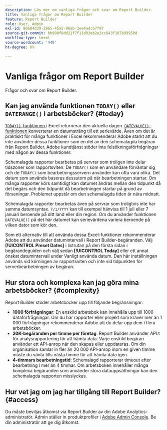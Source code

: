 ```yaml
---
description: Läs mer om vanliga frågor och svar om Report Builder.
title: Vanliga frågor om Report Builder
feature: Report Builder
role: User, Admin
exl-id: 86604d39-2965-45a5-98ab-3ee4adcb7f97
source-git-commit: bb908f8dd21f7f11d93eb2e3cc843f107b99950d
workflow-type: tm+mt
source-wordcount: '448'
ht-degree: 0%

---
```


# Vanliga frågor om Report Builder

Frågor och svar om Report Builder.

## Kan jag använda funktionen `TODAY()` eller `DATERANGE()` i arbetsböcker? {#today}

[`TODAY()`-funktionen ](https://support.microsoft.com/en-us/office/today-function-5eb3078d-a82c-4736-8930-2f51a028fdd9) i Excel returnerar den aktuella dagen. [`DATEVALUE()`-funktionen ](https://support.microsoft.com/en-us/office/datevalue-function-df8b07d4-7761-4a93-bc33-b7471bbff252) konverterar en datumsträng till ett serievärde. Även om det är praktiskt för många funktioner i Excel rekommenderar Adobe starkt att du inte använder dessa funktioner som en del av den schemalagda begäran från Report Builder. Adobe kundtjänst stöder inte felsökningsförfrågningar med någon av dessa funktioner.

Schemalagda rapporter bearbetas på servrar som troligen inte delar tidszoner som rapportsviten. De `TODAY()` som en användare förväntar sig och de `TODAY()` som bearbetningsservern använder kan ofta vara olika. Det datum som används baseras dessutom på när bearbetningen startar. Om många rapporter körs samtidigt kan datumet ändras mellan den tidpunkt då det begärs och den tidpunkt då bearbetningen startar på grund av förseningar. Problemet uppstår om den schemalagda tiden är nära midnatt.

Schemalagda rapporter bearbetas även på servrar som troligtvis inte har samma datumsyntax. `7/1/YYYY` kan till exempel hänvisa till 1 juli eller 7 januari beroende på ditt land eller din region. Om du använder funktionen `DATEVALUE()` på det här datumet kan serievärdena variera beroende på vilken dator som kör den.

Som ett alternativ till att använda dessa Excel-funktioner rekommenderar Adobe att du använder datumintervall i Report Builder-begäranden. Välj **[!UICONTROL Preset Dates]** i listrutan på den första sidan i begärandeguiden och välj sedan **[!UICONTROL Today]** eller ett annat önskat datumintervall under Vanligt använda datum. Den här inställningen används vid körningen av rapportsviten och inte vid tidpunkten för serverbearbetningen av begäran.

## Hur stora och komplexa kan jag göra mina arbetsböcker? {#complexity}

Report Builder stöder arbetsböcker upp till följande begränsningar:

* **1000 förfrågningar**: En enskild arbetsbok kan innehålla upp till 1000 dataförfrågningar. Om du har rapporter eller projekt som kräver mer än 1 000 förfrågningar rekommenderar Adobe att du delar upp dem i flera arbetsböcker.
* **20K-begäranden per timme per företag**: Report Builder använder API:t för analysrapportering för att hämta data. Varje enskild begäran använder ett API-anrop när den skapas eller uppdateras. Om din organisation samlar in fler än 20 000 API-anrop inom en given timme måste du vänta tills nästa timme för att hämta data igen.
* **4-timmars bearbetningstid**: Schemalagd rapporterar timeout efter bearbetning i mer än 4 timmar. Om arbetsboken innehåller många komplexa begäranden som använder stora datauppsättningar kan den schemalagda rapporten misslyckas.

## Hur vet jag om jag har tillgång till Report Builder? {#access}

Du måste beviljas åtkomst via Report Builder av din Adobe Analytics-administratör. Admin ställer in produktprofiler i [Adobe Admin Console](https://experienceleague.adobe.com/en/docs/analytics/admin/admin-console/home). Be din administratör att ge dig åtkomst.

